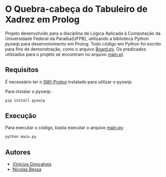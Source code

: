 # O Quebra-cabeça do Tabuleiro de Xadrez em Prolog
Projeto desenvolvido para a disciplina de Lógica Aplicada à Computação da Universidade Federal da Paraíba(UFPB), utilizando a biblioteca Python *pyswip* para desenvolvimento em Prolog.
Todo código em Python foi escrito para fins de demonstração, como o arquivo [Board.py](https://github.com/vinicius507/chessboard-puzzle/blob/main/Board.py). Os predicados utilizados para o projeto se encontram no arquivo [main.pl](https://github.com/vinicius507/chessboard-puzzle/blob/main/main.pl).

## Requisitos
É necessário ter o [SWI-Prolog](https://www.swi-prolog.org/) instalado para utilizar o pyswip.

Para instalar o pyswip:
```sh
pip install pyswip
```
## Execução
Para executar o código, basta executar o arquivo [main.py](https://github.com/vinicius507/chessboard-puzzle/blob/main/main.py):
```sh
python main.py
```
## Autores
* [Vinícius Gonçalves](https://github.com/vinicius507)
* [Nícolas Bessa](https://github.com/Nicolasbessa)